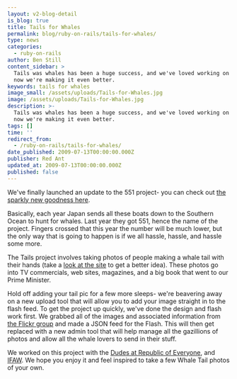 ```yaml
---
layout: v2-blog-detail
is_blog: true
title: Tails for Whales
permalink: blog/ruby-on-rails/tails-for-whales/
type: news
categories:
  - ruby-on-rails
author: Ben Still
content_sidebar: >
  Tails was whales has been a huge success, and we've loved working on it. And
  now we're making it even better.
keywords: tails for whales
image_small: /assets/uploads/Tails-for-Whales.jpg
image: /assets/uploads/Tails-for-Whales.jpg
description: >-
  Tails was whales has been a huge success, and we've loved working on it. And
  now we're making it even better.
tags: []
time: ''
redirect_from:
  - /ruby-on-rails/tails-for-whales/
date_published: 2009-07-13T00:00:00.000Z
publisher: Red Ant
updated_at: 2009-07-13T00:00:00.000Z
published: false
---
```


We've finally launched an update to the 551 project- you can check out [the sparkly new goodness here](http://tailsforwhales.org).

Basically, each year Japan sends all these boats down to the Southern Ocean to hunt for whales. Last year they got 551, hence the name of the project. Fingers crossed that this year the number will be much lower, but the only way that is going to happen is if we all hassle, hassle, and hassle some more.

The Tails project involves taking photos of people making a whale tail with their hands (take a [look at the site](http://www.tailsforwhales.org/) to get a better idea). These photos go into TV commercials, web sites, magazines, and a big book that went to our Prime Minister.

Hold off adding your tail pic for a few more sleeps- we're beavering away on a new upload tool that will allow you to add your image straight in to the flash feed. To get the project up quickly, we've done the design and flash work first. We grabbed all of the images and associated information from [the Flickr group](http://www.flickr.com/groups/551) and made a JSON feed for the Flash. This will then get replaced with a new admin tool that will help manage all the gazillions of photos and allow all the whale lovers to send in their stuff.

We worked on this project with the [Dudes at Republic of Everyone](http://www.republicofeveryone.com/), and [IFAW](http://www.ifaw.org). We hope you enjoy it and feel inspired to take a few Whale Tail photos of your own.
